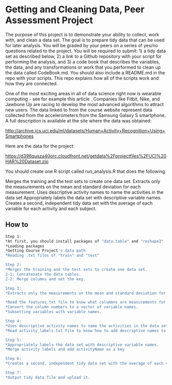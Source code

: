 Getting and Cleaning Data, Peer Assessment Project
====
The purpose of this project is to demonstrate your ability to collect, work with, and clean a data set. The goal is to prepare tidy data that can be used for later analysis. You will be graded by your peers on a series of yes/no questions related to the project. You will be required to submit: 1) a tidy data set as described below, 2) a link to a Github repository with your script for performing the analysis, and 3) a code book that describes the variables, the data, and any transformations or work that you performed to clean up the data called CodeBook.md. You should also include a README.md in the repo with your scripts. This repo explains how all of the scripts work and how they are connected.

One of the most exciting areas in all of data science right now is wearable computing - see for example this article . Companies like Fitbit, Nike, and Jawbone Up are racing to develop the most advanced algorithms to attract new users. The data linked to from the course website represent data collected from the accelerometers from the Samsung Galaxy S smartphone. A full description is available at the site where the data was obtained:

http://archive.ics.uci.edu/ml/datasets/Human+Activity+Recognition+Using+Smartphones

Here are the data for the project:

https://d396qusza40orc.cloudfront.net/getdata%2Fprojectfiles%2FUCI%20HAR%20Dataset.zip

You should create one R script called run_analysis.R that does the following.

Merges the training and the test sets to create one data set.
Extracts only the measurements on the mean and standard deviation for each measurement.
Uses descriptive activity names to name the activities in the data set
Appropriately labels the data set with descriptive variable names.
Creates a second, independent tidy data set with the average of each variable for each activity and each subject.

How to
----
```sh
Step 1:
*At first, you should install packages of "data.table" and "reshape2"
*Loading packages
*Getting Course Project's data path
*Reading .txt files of "train" and "test"

Step 2:
*Merges the training and the test sets to create one data set.
2-1: Concatenate the data tables.
2-2: Merge columns and set the key.

Step 3:
*Extracts only the measurements on the mean and standard deviation for each measurement.

*Read the features.txt file to know what colummns are measurements for the mean and standard deviation in dt.
*Convert the column numbers to a vector of variable names.
*Subsetting variables with variable names.

Step 4:
*Uses descriptive activity names to name the activities in the data set.
*Read activity_labels.txt file to know how to add descriptive names to the activities.

Step 5:
*Appropriately labels the data set with descriptive variable names.
*Merge activity labels and add activityName as a key

Step 6:
*Creates a second, independent tidy data set with the average of each variable for each activity and each subject.

Step 7:
*Output tidy data file and upload it.
```

